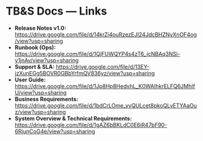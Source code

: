 # TB&S Docs — Links

- **Release Notes v1.0:** https://drive.google.com/file/d/14krZj4ouRzezEJI24JdcBHZNyXnOF4og/view?usp=sharing  
- **Runbook (Ops):** https://drive.google.com/file/d/1QjFUWQYP4s4zT6_jcNBAq3NSi-y1jnAv/view?usp=sharing  
- **Support & SLA:** https://drive.google.com/file/d/13EY-jzXunEGg5BOVR0GBbYrfmQV836yz/view?usp=sharing  
- **User Guide:** https://drive.google.com/file/d/1Jp8Hp8HedvhL_K0WAIhkrELFQ6JMhlfU/view?usp=sharing  
- **Business Requirements:** https://drive.google.com/file/d/1bdCrLOme_yvQULcet8pkoQLyETYAaOuz/view?usp=sharing  
- **System Overview & Technical Requirements:** https://drive.google.com/file/d/1gAZ6bBKLdC0E6iR47bF90-6RjunCoG4e/view?usp=sharing

